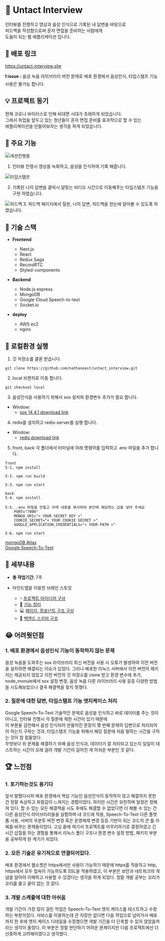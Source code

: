 # 🧑 Untact Interview

인터뷰를 진행하고 영상과 음성 인식으로 기록된 내 답변을 바탕으로  
피드백을 작성함으로써 혼자 면접을 준비하는 사람에게  
도움이 되는 웹 애플리케이션 입니다.

## 📌 배포 링크

 https://untact-interview.site

**❗ issue :**  음성 녹음 라이브러리 버전 문제로 배포 환경에서 
음성인식, 타임스탬프 기능 사용은 불가능 합니다. 


## 💡 프로젝트 동기

현재 코로나 바이러스로 인해 비대면 시대가 초래하게 되었습니다.   
그래서 취업을 앞두고 있는 청년들이 혼자 면접 준비를 효과적으로  할 수 있는  
애플리케이션을 만들어보자는 생각을 하게 되었습니다.


## 🎯 주요 기능


![세션진행중](https://user-images.githubusercontent.com/47707076/107195595-e5bacb80-6a34-11eb-8901-e96495b2f1a5.gif)

1.  인터뷰 진행시 영상을 녹화하고, 음성을 인식하여 기록 해줍니다.

![타임스탬프](https://user-images.githubusercontent.com/47707076/107195722-0edb5c00-6a35-11eb-841e-474aefc9b37a.gif)

2.  기록된 나의 답변을 클릭시  알맞는 비디오 시간으로 이동해주는
 타임스탬프 기능을 구현 하였습니다.
 
![피드백](https://user-images.githubusercontent.com/47707076/107195727-100c8900-6a35-11eb-9321-730a4c3c626b.PNG)
3.  피드백 페이지에서 질문, 나의 답변, 피드백을 한눈에 알아볼 수 있도록 하였습니다.


##  🔧 기술 스택

-   **Frontend**
    
    -   Next.js
    -   React
    -   Redux Saga
    -   RecordRTC
    -   Styled-components
    
-   **Backend**
   
    -   Node.js express
    -   MongoDB
    -   Google Cloud Speech-to-text
    -   Socket.io
     
-   **deploy**
   
    -   AWS ec2
    -   nginx


## 💾 로컬환경 실행

1.  깃 저장소를 클론 받습니다. 
```
git clone https://github.com/nathaneast/untact_interview.git
```

2. local 브랜치로 이동 합니다.
 ```
 git checkout local
 ```

3. 음성인식을 사용하기 위해서 sox 설치와 환경변수 추가가 필요 합니다.
- Window:
    - [sox 14.4.1 download link](https://sourceforge.net/projects/sox/files/sox/14.4.1/)

4. redis를 설치하고 redis-server를 실행 합니다.
- Window:
    - [redis download link](https://github.com/microsoftarchive/redis/releases/tag/win-3.2.100)


5.  front, back 각 폴더에서 터미널에 아래 명령어를 입력하고 .env 파일을 추가 합니다.

```
front
5-1. npm install

5-2. npm run build

5-3. npm run start
```

```
back
5-4. npm install

5-5. .env 파일을 만들고 아래 내용을 복사하여 본인에 해당하는 값을 넣어 주세요
    PORT="7000"
    MONGO_URI="< YOUR SECRET KEY >"
    COOKIE_SECRET="< YOUR COOKIE SECRET >"
    GOOGLE_APPLICATION_CREDENTIALS="< YOUR PATH >"    
    
5-6. npm run start
```
[mongoDB Atlas]( https://account.mongodb.com/account/login?n=%2Fv2%2F5f4b240fb000ed4c2dc3c915&nextHash=%23clusters)  
[Google Speech-To-Text](https://console.cloud.google.com/apis/library/speech.googleapis.com?hl=ko&pli=1&project=sodium-port-298702&folder=&organizationId=)



##  📆 세부내용

- **총 작업기간**: 7주

- 마인드맵을 이용한 브레인 스토밍
    -  ✨[프로젝트 아이디어 구상](https://nathaneast-dev.tistory.com/72) 
    -  📘  [기능 정리](https://nathaneast-dev.tistory.com/73)
    -  💻 [페이지, 컴포넌트 구조 구상](https://nathaneast-dev.tistory.com/74)
    -  📲  [백엔드 스키마 구조](https://nathaneast-dev.tistory.com/75)


##  😂 어려웟던점


###  **1.  배포 환경에서 음성인식 기능이 동작하지 않는 문제**
음성 녹음을 도와주는 sox 라이브러리 최신 버전을 사용 시 오류가 발생하여
이전 버전을 설치하면 해결되는 이슈가 있었다.
그러나 배포한 리눅스 서버에서 이전 버전의 패키지는 제공되지 않았고
이전 버전의 깃 저장소를 clone 받고 환경 변수에 추가, node_monule에서 sox 설정 변경, 음성 녹음 다른 라이브러리 사용 등등 다양한 방법을 시도해보았으나 결국 해결책을 찾지 못했다.

###  **2.  질문에 대한 답변, 타임스탬프 기능 엣지케이스 처리**
Google Speech-To-Text 기술적인 문제로 음성을 인식하고 바로 데이터를 주는 것이 아니고, 인터뷰 진행시 각 질문에 제한 시간이 있기 때문에  
이 부분을 감안해서 음성 인식되어 만들어진 문장이 몇 번째 문제의 답변으로 처리되어야 하는지 구하는 것과, 타임스탬프 기능을 위해서 해당 질문에 처음 말하는 시간을 구하는 것이 참 힘들었다.  
무엇보다 위 문제를 해결하기 위해 음성 인식과, 데이터가 잘 처리되고 있는지 일일이 테스트하는 시간이 오래 걸려 개발 기간이 길어진 게 아쉬운 부분인 것 같다.
 

##  🏆 느낀점

### **1.  포기하는것도 용기다**
앞서 말했다시피 배포 환경에서 핵심 기능인 음성인식이 동작하지 않고 해결하지 못한 건 정말 속상하고 좌절감이 느껴지는 경험이었다.
하지만 시간은 유한하며 일정은 정해져 있다. 할 수 있는 모든 해결책을 시도 후에도 해결할 수 없었다면 더 해볼 수 있는 건 다른 음성인식 라이브러리들을 실험하며 내 코드에 적용, Speech-To-Text 다른 플랫폼 사용, 서버의 우분투 버전 변경 혹은 운영체제 변경 등등 기반이 되는 코드의 큰 틀 자체를 바꾸는 문제들이었다. 고심 끝에 여기서 프로젝트를 마무리하기로 결정하였고 긴 시간 삽질을 하는 경험을 통해서 리눅스 폴더 구조나 환경 변수 설정 방법, 패키지 부분을 공부하게 된 계기가 되었다.

### **2. 모든 기술은 유기적으로 연결되어있다.**
배포 환경에서 웹소켓은 https에서만 사용이 가능하기 때문에 https를 적용하고 http, https에서 모두 접속이 가능하도록 SSL을 적용하였고, 이 부분은 보안과 네트워크의 개념을 알아야 이해하고 사용할 수 있겠다는 생각을 하게 되었다. 정말 개발 공부는 꼬리가 꼬리를 물고 끝이 없는 것 같다.

### **3. 개발 스케줄에 대한 아쉬움**
개발 기간이 가장 많이 걸린 작업은 Speech-To-Text 엣지 케이스를 테스트하고  수정하는 부분이었다. 서비스를 이용하는데 큰 지장만 없다면 다음 작업으로 넘어가서 배포까지 한 후에 엣지 케이스 디테일을 수정했으면 개발 기간을 더 단축할 수 있지 않았을까라는 생각이 들었다. 이 부분은 정말 판단하기 어려운 문제이지만 다음 프로젝트에선 더 신중하게 고려해야겠다고 생각했다.
